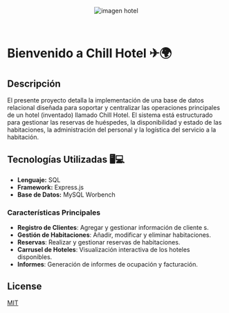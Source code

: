 <p align="center">
 <img src="./src/assets/README/backendReadme.jpeg" alt="imagen hotel">
</p>
</br>

# Bienvenido a Chill Hotel ✈🌍

## Descripción

El presente proyecto detalla la implementación de una base de datos relacional diseñada para soportar y centralizar las operaciones principales de un hotel (inventado) llamado Chill Hotel. El sistema está estructurado para gestionar las reservas de huéspedes, la disponibilidad y estado de las habitaciones, la administración del personal y la logística del servicio a la habitación. 

## Tecnologías Utilizadas 🖥💻

- **Lenguaje:** SQL
- **Framework:** Express.js
- **Base de Datos:** MySQL Worbench

### Características Principales

- **Registro de Clientes**: Agregar y gestionar información de cliente    s.
- **Gestión de Habitaciones**: Añadir, modificar y eliminar habitaciones.
- **Reservas**: Realizar y gestionar reservas de habitaciones.
- **Carrusel de Hoteles**: Visualización interactiva de los hoteles disponibles.
- **Informes**: Generación de informes de ocupación y facturación.


## License

[MIT](https://choosealicense.com/licenses/mit/)